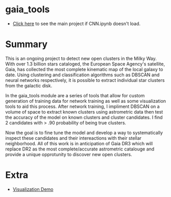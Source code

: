 # gaia_tools

- [Click here](https://nbviewer.jupyter.org/github/lrbuechner/gaia_tools/blob/master/CNN.ipynb) to see the main project if CNN.ipynb doesn't load.

# Summary

This is an ongoing project to detect new open clusters in the Milky Way. With over 1.3 billion stars cataloged, the European Space Agency's satellite, Gaia, has collected the most complete kinematic map of the local galaxy to date. Using clustering and classification algorithms such as DBSCAN and neural networks respectively, it is possible to extract individual star clusters from the galactic disk. 

In the gaia_tools module are a series of tools that allow for custom generation of training data for network training as well as some visualization tools to aid this process. After network training, I impliment DBSCAN on a volume of space to extract known clusters using astrometric data then test the accuracy of the model on known clusters and cluster candidates. I find 2 candidates with > .90 probability of being true clusters. 

Now the goal is to fine tune the model and develop a way to systematically inspect these candidates and their intereactions with their stellar neighborhood. All of this work is in anticipation of Gaia DR3 which will replace DR2 as the most complete/accurate astrometric catalouge and provide a unique opprotunity to discover new open clusters. 

# Extra
- [Visualization Demo](https://nbviewer.jupyter.org/github/lrbuechner/gaia_tools/blob/master/Visualization%20Demo.ipynb)
